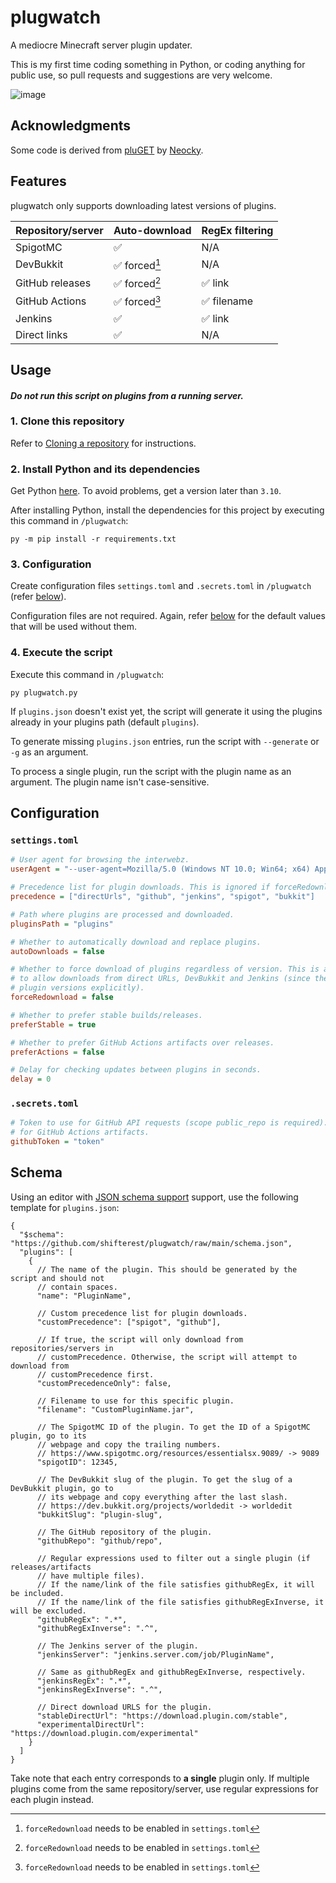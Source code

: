 # plugwatch

A mediocre Minecraft server plugin updater.

This is my first time coding something in Python, or coding anything for public use, so pull requests and suggestions are very welcome.

![image](https://user-images.githubusercontent.com/86647101/173960483-3441b095-71d0-489d-8d3f-51eb3f506d47.png)

## Acknowledgments

Some code is derived from [pluGET](https://github.com/Neocky/pluGET) by [Neocky](https://github.com/Neocky).

## Features

plugwatch only supports downloading latest versions of plugins.

| Repository/server | Auto-download | RegEx filtering |
| ----------------- | ------------- | --------------- |
| SpigotMC          | ✅            | N/A             |
| DevBukkit         | ✅ forced[^1] | N/A             |
| GitHub releases   | ✅ forced[^1] | ✅ link         |
| GitHub Actions    | ✅ forced[^1] | ✅ filename     |
| Jenkins           | ✅            | ✅ link         |
| Direct links      | ✅            | N/A             |

[^1]: `forceRedownload` needs to be enabled in `settings.toml`

## Usage

#### _Do not run this script on plugins from a running server._

### 1. Clone this repository

Refer to [Cloning a repository](https://docs.github.com/en/repositories/creating-and-managing-repositories/cloning-a-repository) for instructions.

### 2. Install Python and its dependencies

Get Python [here](https://www.python.org/downloads). To avoid problems, get a version later than `3.10`.

After installing Python, install the dependencies for this project by executing this command in `/plugwatch`:

```
py -m pip install -r requirements.txt
```

### 3. Configuration

Create configuration files `settings.toml` and `.secrets.toml` in `/plugwatch` (refer [below](#configuration)).

Configuration files are not required. Again, refer [below](#configuration) for the default values that will be used without them.

### 4. Execute the script

Execute this command in `/plugwatch`:

```
py plugwatch.py
```

If `plugins.json` doesn't exist yet, the script will generate it using the plugins already in your plugins path (default `plugins`).

To generate missing `plugins.json` entries, run the script with `--generate` or `-g` as an argument.

To process a single plugin, run the script with the plugin name as an argument. The plugin name isn't case-sensitive.

## Configuration

### `settings.toml`

```ini
# User agent for browsing the interwebz.
userAgent = "--user-agent=Mozilla/5.0 (Windows NT 10.0; Win64; x64) AppleWebKit/537.36 (KHTML, like Gecko) Chrome/102.0.5005.63 Safari/537.36"

# Precedence list for plugin downloads. This is ignored if forceRedownload is disabled.
precedence = ["directUrls", "github", "jenkins", "spigot", "bukkit"]

# Path where plugins are processed and downloaded.
pluginsPath = "plugins"

# Whether to automatically download and replace plugins.
autoDownloads = false

# Whether to force download of plugins regardless of version. This is also the only way
# to allow downloads from direct URLs, DevBukkit and Jenkins (since they don't provide
# plugin versions explicitly).
forceRedownload = false

# Whether to prefer stable builds/releases.
preferStable = true

# Whether to prefer GitHub Actions artifacts over releases.
preferActions = false

# Delay for checking updates between plugins in seconds.
delay = 0
```

### `.secrets.toml`

```ini
# Token to use for GitHub API requests (scope public_repo is required). This is required
# for GitHub Actions artifacts.
githubToken = "token"
```

## Schema

Using an editor with [JSON schema support](https://json-schema.org/implementations.html#editors) support, use the following template for `plugins.json`:

```jsonc
{
  "$schema": "https://github.com/shifterest/plugwatch/raw/main/schema.json",
  "plugins": [
    {
      // The name of the plugin. This should be generated by the script and should not
      // contain spaces.
      "name": "PluginName",

      // Custom precedence list for plugin downloads.
      "customPrecedence": ["spigot", "github"],

      // If true, the script will only download from repositories/servers in
      // customPrecedence. Otherwise, the script will attempt to download from
      // customPrecedence first.
      "customPrecedenceOnly": false,

      // Filename to use for this specific plugin.
      "filename": "CustomPluginName.jar",

      // The SpigotMC ID of the plugin. To get the ID of a SpigotMC plugin, go to its
      // webpage and copy the trailing numbers.
      // https://www.spigotmc.org/resources/essentialsx.9089/ -> 9089
      "spigotID": 12345,

      // The DevBukkit slug of the plugin. To get the slug of a DevBukkit plugin, go to
      // its webpage and copy everything after the last slash.
      // https://dev.bukkit.org/projects/worldedit -> worldedit
      "bukkitSlug": "plugin-slug",

      // The GitHub repository of the plugin.
      "githubRepo": "github/repo",

      // Regular expressions used to filter out a single plugin (if releases/artifacts
      // have multiple files).
      // If the name/link of the file satisfies githubRegEx, it will be included.
      // If the name/link of the file satisfies githubRegExInverse, it will be excluded.
      "githubRegEx": ".*",
      "githubRegExInverse": ".^",

      // The Jenkins server of the plugin.
      "jenkinsServer": "jenkins.server.com/job/PluginName",

      // Same as githubRegEx and githubRegExInverse, respectively.
      "jenkinsRegEx": ".*",
      "jenkinsRegExInverse": ".^",

      // Direct download URLS for the plugin.
      "stableDirectUrl": "https://download.plugin.com/stable",
      "experimentalDirectUrl": "https://download.plugin.com/experimental"
    }
  ]
}
```

Take note that each entry corresponds to **a single** plugin only. If multiple plugins come from the same repository/server, use regular expressions for each plugin instead.
